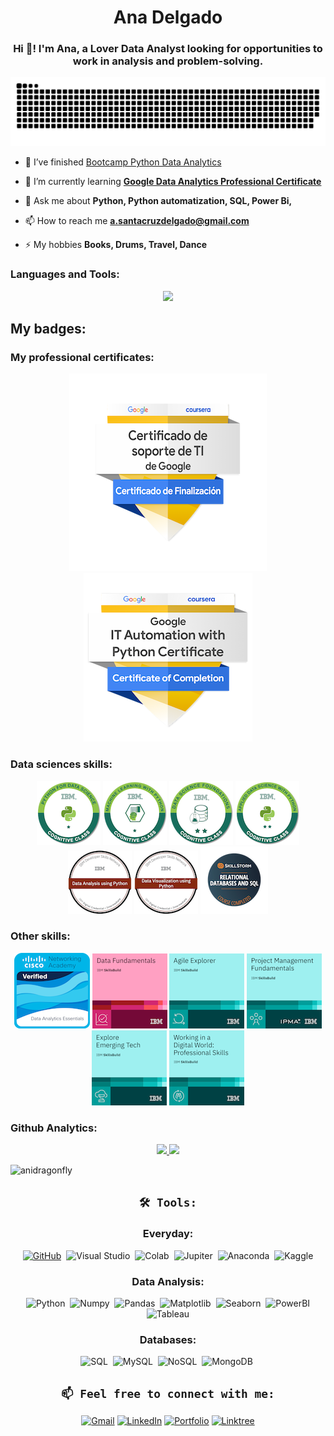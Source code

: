 
<h1 align="center">Ana Delgado</h1>

<h3 align="center">Hi 👋! I'm Ana, a Lover Data Analyst looking for opportunities to work in analysis and problem-solving.</h3>
</p>

<!--- snake -->
<div align="center">
  <img  src="https://github.com/anitadelgado/anitadelgado/blob/main/grid-snake.svg"
       alt="snake" /></a>
  

<div align="left">
  
- 🔭 I’ve finished [Bootcamp Python Data Analytics](https://github.com/anidragonfly/anidragonfly/blob/main/TITULO%20NTT.pdf)

- 🌱 I’m currently learning [**Google Data Analytics Professional Certificate**](https://github.com/anitadelgado/google_data_analytics.git)

- 💬 Ask me about **Python, Python automatization, SQL, Power Bi,**

- 📫 How to reach me **a.santacruzdelgado@gmail.com**

- ⚡ My hobbies **Books, Drums, Travel, Dance**
</div>

<h3 align="left">Languages and Tools:</h3>

<p align="center">
  <a href="https://skillicons.dev">
    <img src="https://skillicons.dev/icons?i=vscode,linux,figma,github,mongodb,mysql,py,r,discord,powershell,wordpress" />
  </a>
</p>
<h2 align="left">My badges:</h2>
<h3 align="left">My professional certificates:</h3>

<div align="center">
  <img  src="https://github.com/anitadelgado/anitadelgado/blob/main/certificado-de-soporte-de-ti-de-google%20(2).png"
       alt="ti" /></a>
  <img  src="https://github.com/anitadelgado/anitadelgado/blob/main/google-it-automation-certificate%20(4).png"
       alt="py" /></a>
</p>

<h3 align="left">Data sciences skills:</h3>

<div align="center">
  <img  src="https://github.com/anitadelgado/anitadelgado/blob/main/python-for-data-science.png"
       alt="ti" /></a>
  <img  src="https://github.com/anitadelgado/anitadelgado/blob/main/machine-learning-with-python-level-1.png"
       alt="py" /></a>
  <img  src="https://github.com/anitadelgado/anitadelgado/blob/main/data-science-foundations-level-2-v2%20(1).png"
       alt="py" /></a>
  <img  src="https://github.com/anitadelgado/anitadelgado/blob/main/applied-data-science-with-python-level-2.png"
       alt="py" /></a>
  <img  src="https://github.com/anitadelgado/anitadelgado/blob/main/data-analysis-using-python.png"
       alt="py" /></a>
  <img  src="https://github.com/anitadelgado/anitadelgado/blob/main/data-visualization-using-python.png"
       alt="py" /></a>
  <img  src="https://github.com/anitadelgado/anitadelgado/blob/main/relational-databases-and-sql%20(2).png"
       alt="py" /></a>
</p>

<h3 align="left">Other skills:</h3>

<div align="center">
  <img  src="https://github.com/anitadelgado/anitadelgado/blob/main/data-analytics-essentials%20(1).png"
       alt="py" /></a>
  <img  src="https://github.com/anitadelgado/anitadelgado/blob/main/data-fundamentals%20(1).png"
       alt="ti" /></a>
  <img  src="https://github.com/anitadelgado/anitadelgado/blob/main/agile-explorer%20(1).png"
       alt="py" /></a>
  <img  src="https://github.com/anitadelgado/anitadelgado/blob/main/project-management-fundamentals%20(1).png"
       alt="py" /></a>
  <img  src="https://github.com/anitadelgado/anitadelgado/blob/main/explore-emerging-tech%20(1).png"
       alt="py" /></a>
  <img  src="https://github.com/anitadelgado/anitadelgado/blob/main/working-in-a-digital-world-professional-skills%20(1).png"
       alt="py" /></a>
</p>
  
<h3 align="left">Github Analytics:</h3>
<p align="center">
<a href="https://github.com/anitadelgado">
  <img height="180em" src="https://github-readme-stats-eight-theta.vercel.app/api?username=anitadelgado&show_icons=true&theme=algolia&include_all_commits=true&count_private=true"/>
  <img height="180em" src="https://github-readme-stats-eight-theta.vercel.app/api/top-langs/?username=Anitadelgado&layout=compact&langs_count=8&theme=algolia"/>
</a>
</p>

<p align="left"> <img src="https://komarev.com/ghpvc/?username=anidragonfly&label=Profile%20views&color=0e75b6&style=flat" alt="anidragonfly" /> </p>

## `🛠 Tools:`

### Everyday:

[![GitHub](https://img.shields.io/badge/-GitHub-05122A?style=flat&logo=github&logoColor=lightgrey&link=https://github.com/anidragonfly)](https://github.com/anidragonfly)&nbsp;
![Visual Studio](https://img.shields.io/badge/-VSCODE-05122A?style=flat&logo=Visual-Studio-Code&logoColor=007ACC&link=https://code.visualstudio.com/)&nbsp;
![Colab](https://img.shields.io/badge/-Colab-05122A?style=flat&logo=google-colab)&nbsp;
![Jupiter](https://img.shields.io/badge/-Jupyter-05122A?style=flat&logo=jupyter)&nbsp;
![Anaconda](https://img.shields.io/badge/-Anaconda-05122A?style=flat&logo=anaconda)&nbsp;
![Kaggle](https://img.shields.io/badge/-Kaggle-05122A?style=flat&logo=Kaggle&logoColor=yellow)

### Data Analysis:

![Python](https://img.shields.io/badge/-Python-05122A?style=flat&logo=python&logoColor=blue)&nbsp;
![Numpy](https://img.shields.io/badge/-Numpy-05122A?style=flat&logo=numpy&logoColor=55a6ca)&nbsp;
![Pandas](https://img.shields.io/badge/-Pandas-05122A?style=flat&logo=pandas&logoColor=white)&nbsp;
![Matplotlib](https://img.shields.io/badge/-Matplotlib-05122A?style=flat&logo=matplotlib&logoColor=white)&nbsp;
![Seaborn](https://img.shields.io/badge/-Seaborn-05122A?style=flat&logo=Seaborn&logoColor=white)&nbsp;
![PowerBI](https://img.shields.io/badge/-Power_BI-05122A?style=flat&logo=power-bi&logoColor=yellow)
![Tableau](https://img.shields.io/badge/-Tableau-05122A?style=flat&logo=Tableau&logoColor=yellow)

### Databases:

![SQL](https://img.shields.io/badge/-SQL:-05122A?style=flat&logo=sql&logoColor=FFA611)&nbsp;
![MySQL](https://img.shields.io/badge/-MySQL-05122A?style=flat&logo=MySQL&logoColor=FFA611)&nbsp;
![NoSQL](https://img.shields.io/badge/-NoSQL:-05122A?style=flat&logo=NoSQL&logoColor=lightgreen)&nbsp;
![MongoDB](https://img.shields.io/badge/-MongoDB-05122A?style=flat&logo=mongoDB&logoColor=lightgreen)&nbsp;

<!-- ![C](https://img.shields.io/badge/-C-05122A?style=flat&logo=C&logoColor=A8B9CC)&nbsp;
![C++](https://img.shields.io/badge/-C++-05122A?style=flat&logo=C%2B%2B&logoColor=00599C)&nbsp;
![R (Statistics)](https://img.shields.io/badge/-R-05122A?style=flat&logo=R&logoColor=276DC3) -->

<!-- alternative: How to reach me -->
## `📫 Feel free to connect with me:`

[![Gmail](https://img.shields.io/badge/-GMAIL-D14836?style=for-the-badge&logo=gmail&logoColor=white)](mailto:a.santacruzdelgado@gmail.com)
[![LinkedIn](https://img.shields.io/badge/LinkedIn-informational?style=for-the-badge&logo=linkedin&logoColor=fff&color=0077B5)](https://www.linkedin.com/in/anitadelgado)
[![Portfolio](https://img.shields.io/badge/-Portfolio-lightgray?style=for-the-badge&logo=stackoverflow&logoColor=white)](https://github.com/anitadelgado)
[![Linktree](https://img.shields.io/badge/-Linktree-323330?style=for-the-badge&logo=linktree&logoColor=#41e45f)](https://linktr.ee/anitadelgado)
